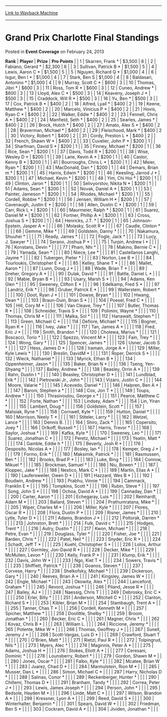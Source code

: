 
---
[Link to Wayback Machine](https://web.archive.org/web/20220120045007/https://magic.wizards.com/en/articles/archive/event-coverage/grand-prix-charlotte-final-standings-2013-02-24)

[_metadata_:description]:- "Rank Player PrizePro Points 1Skarren, Frank *$3,5008 2Fabiano, Gerard *$2,3006 3Sullivan, Patrick B *$1,5005 4Lewis, Aaron C *$1,5005 5Nguyen, Richard Q *$1,0004 6Isgur, Ben I *$1,0004 7Stark, Ben S$1,0004 8Baldasari, Antonino *$1,0004 9Murray, Scott C *$6003 10Thomas, Jibri *$6003 11Ross, Tom R *$6003 12Cuneo, Andrew *$6003 13Lloyd, Alex C *$5003 14Keaveny, Joseph J *$5003"
[_metadata_:generator]:- "Drupal 7 (http://drupal.org)"
[_metadata_:node]:- "449141"
[_metadata_:publish_date]:- "2013-02-24"
[_metadata_:source]:- "div-main-content"
[_metadata_:title]:- "Grand Prix Charlotte Final Standings"
[_metadata_:wayback_capture_timestamp]:- "2022-01-20 04:50:07"
[_metadata_:wayback_raw_url]:- "https://web.archive.org/web/20220120045007id_/https://magic.wizards.com/en/articles/archive/event-coverage/grand-prix-charlotte-final-standings-2013-02-24"
[_metadata_:wayback_url]:- "https://magic.wizards.com/en/articles/archive/event-coverage/grand-prix-charlotte-final-standings-2013-02-24"
---


Grand Prix Charlotte Final Standings
====================================



 Posted in **Event Coverage**
 on February 24, 2013 












 **Rank**  | **Player**  | **Prize** | **Pro Points** |
| 1 | Skarren, Frank \* | $3,500 | 8 |
| 2 | Fabiano, Gerard \* | $2,300 | 6 |
| 3 | Sullivan, Patrick B \* | $1,500 | 5 |
| 4 | Lewis, Aaron C \* | $1,500 | 5 |
| 5 | Nguyen, Richard Q \* | $1,000 | 4 |
| 6 | Isgur, Ben I \* | $1,000 | 4 |
| 7 | Stark, Ben S | $1,000 | 4 |
| 8 | Baldasari, Antonino \* | $1,000 | 4 |
| 9 | Murray, Scott C \* | $600 | 3 |
| 10 | Thomas, Jibri \* | $600 | 3 |
| 11 | Ross, Tom R \* | $600 | 3 |
| 12 | Cuneo, Andrew \* | $600 | 3 |
| 13 | Lloyd, Alex C \* | $500 | 3 |
| 14 | Keaveny, Joseph J \* | $500 | 3 |
| 15 | Craddock, Will R \* | $500 | 3 |
| 16 | Yu, Ben \* | $500 | 3 |
| 17 | Cox, Patrick B \* | $400 | 2 |
| 18 | Alfred, Lyall \* | $400 | 2 |
| 19 | Keene, Matthew \* | $400 | 2 |
| 20 | Marcelo, Vinícius P \* | $400 | 2 |
| 21 | Hovis, Ryan C \* | $400 | 2 |
| 22 | Walker, Eddie \* | $400 | 2 |
| 23 | Fennell, Chris A \* | $400 | 2 |
| 24 | Manfield, Seth \* | $400 | 2 |
| 25 | Searles, James \* | $400 | 2 |
| 26 | Brock, Hutch \* | $400 | 2 |
| 27 | Amato, Alex S \* | $400 | 2 |
| 28 | Braverman, Michael \* | $400 | 2 |
| 29 | Fleischood, Mark \* | $400 | 2 |
| 30 | Victory, Robert \* | $400 | 2 |
| 31 | Cordy, Preston L \* | $400 | 2 |
| 32 | French, Shawn W \* | $400 | 2 |
| 33 | Cuvelier, John P \* | $200 | 1 |
| 34 | Sharfman, David S \* | $200 | 1 |
| 35 | Finney, Michael \* | $200 | 1 |
| 36 | Rice, Sean \* | $200 | 1 |
| 37 | Davis, Todd R \* | $200 | 1 |
| 38 | Wise, Wesley D \* | $200 | 1 |
| 39 | Lane, Kevin A \* | $200 | 1 |
| 40 | Castor, Kenny B \* | $200 | 1 |
| 41 | Bourroughs, Chris L \* | $200 | 1 |
| 42 | Meier, Ryan \* | $200 | 1 |
| 43 | MacDonald, Dan \* | $200 | 1 |
| 44 | Demars, Brian m \* | $200 | 1 |
| 45 | Harris, Edwin \* | $200 | 1 |
| 46 | Keesling, Jarrod J \* | $200 | 1 |
| 47 | Michael, Kevin \* | $200 | 1 |
| 48 | Yim, Chi Hoi \* | $200 | 1 |
| 49 | Clinton, Jaron \* | $200 | 1 |
| 50 | Selivyorstov, Nikita N \* | $200 | 1 |
| 51 | Adams, Sean \* | $200 | 1 |
| 52 | Novak, Daniel A \* | $200 | 1 |
| 53 | Painter, Jameson \* | $200 | 1 |
| 54 | Rhodes, Michael \* | $200 | 1 |
| 55 | Cordell, Robbie \* | $200 | 1 |
| 56 | Jensen, William H \* | $200 | 1 |
| 57 | Cavenaugh, Justin E \* | $200 | 1 |
| 58 | Allen, Dustin C \* | $200 | 1 |
| 59 | Carr, Rick L \* | $200 | 1 |
| 60 | Maurmeier, Ralph \* | $200 | 1 |
| 61 | Suarez, Daniel M \* | $200 | 1 |
| 62 | Fortner, Phillip A \* | $200 | 1 |
| 63 | Cross, Joshua S \* | $200 | 1 |
| 64 | Henricks, J.T. \* | $200 | 1 |
| 65 | Johnson-Epstein, Jasper A \* |  |  |
| 66 | Molasky, Scott R \* |  |  |
| 67 | Caudle, Clinton \* |  |  |
| 68 | Gemme, Mike \* |  |  |
| 69 | Goldstein, Danny \* |  |  |
| 70 | Nakamura, Shuuhei \* |  |  |
| 71 | Ready, James \* |  |  |
| 72 | Fogle, Jack \* |  |  |
| 73 | Lucy, J. Sawyer \* |  |  |
| 74 | Serano, Joshua P \* |  |  |
| 75 | Turpin, Andrew I \* |  |  |
| 76 | Konstans, Devin \* |  |  |
| 77 | Pham, Nhi \* |  |  |
| 78 | Makino, Bernie C \* |  |  |
| 79 | Yamada, Sean \* |  |  |
| 80 | Niece, Lee \* |  |  |
| 81 | Castellanos Langhi, Jayme \* |  |  |
| 82 | Tubergen, Pieter \* |  |  |
| 83 | Norton, Lee B \* |  |  |
| 84 | Tourloukis, Christopher E \* |  |  |
| 85 | Kelley, Shane T \* |  |  |
| 86 | Mallet, Aaron \* |  |  |
| 87 | Lunn, Doug J \* |  |  |
| 88 | Wade, Brian T \* |  |  |
| 89 | Dreher, Gregory A \* |  |  |
| 90 | Dulak, David \* |  |  |
| 91 | Battle, Daniel L \* |  |  |
| 92 | Mabie, Bryan B \* |  |  |
| 93 | Usary, Marsh S \* |  |  |
| 94 | Adams, Ken Glen \* |  |  |
| 95 | Sweeney, Clifton E \* |  |  |
| 96 | Edelkamp, Fred S \* |  |  |
| 97 | Landriz, Erik \* |  |  |
| 98 | Gruber, Patrick E \* |  |  |
| 99 | Wallerstein, Robert \* |  |  |
| 100 | Doot, Ryan J \* |  |  |
| 101 | Dowse, Bryan \* |  |  |
| 102 | Hwang, Dean \* |  |  |
| 103 | Braun-Duin, Brian S \* |  |  |
| 104 | Poesel, Fred C \* |  |  |
| 105 | Hill, Cory M \* |  |  |
| 106 | Van Cleave, Trey \* |  |  |
| 107 | Butler, Thomas R \* |  |  |
| 108 | Schneider, Travis S \* |  |  |
| 109 | Polimini, Wayne \* |  |  |
| 110 | Thomas, Chris M \* |  |  |
| 111 | Malka, Sol \* |  |  |
| 112 | Hanawalt, Stephen \* |  |  |
| 113 | Green, Michael C \* |  |  |
| 114 | Defiore, Michael \* |  |  |
| 115 | Bogner, Ryan K \* |  |  |
| 116 | Ivey, Jake \* |  |  |
| 117 | Tan, James A \* |  |  |
| 118 | Fred, Eric J \* |  |  |
| 119 | Smith, Brandon \* |  |  |
| 120 | Cholewa, Marius \* |  |  |
| 121 | Boscacci, Torio \* |  |  |
| 122 | Spezzo, Vincent M \* |  |  |
| 123 | Fain, Trey \* |  |  |
| 124 | Wong, Gary \* |  |  |
| 125 | Spencer, James \* |  |  |
| 126 | Usner, Jacob S \* |  |  |
| 127 | Hess, James D \* |  |  |
| 128 | Iramain, Jorge A \* |  |  |
| 129 | Miller, Kyle Lewis \* |  |  |
| 130 | Breslin, DavidM \* |  |  |
| 131 | Roper, Derrick S \* |  |  |
| 132 | Wieck, Nathaniel \* |  |  |
| 133 | Myrick, Ethan B \* |  |  |
| 134 | Oppenheimer, Jason \* |  |  |
| 135 | Baker, Brian N \* |  |  |
| 136 | Tseng, Yen-Shyang \* |  |  |
| 137 | Bailey, Andrew \* |  |  |
| 138 | Beasley, Orrin A \* |  |  |
| 139 | Rahn, Dustin t \* |  |  |
| 140 | Beasley, Christopher D \* |  |  |
| 141 | Lundblad, Erik \* |  |  |
| 142 | Pietrowski Jr., John \* |  |  |
| 143 | Vizaro, Justin C \* |  |  |
| 144 | Moore, Valarie \* |  |  |
| 145 | Acevedo, Daniel \* |  |  |
| 146 | Halpren, Ben A \* |  |  |
| 147 | Baroni, Stephen a \* |  |  |
| 148 | Cox, Jon T \* |  |  |
| 149 | Toups, Andrew \* |  |  |
| 150 | Thrasivoulou, George x \* |  |  |
| 151 | Pearce, Matthew C \* |  |  |
| 152 | Forte, Nathan \* |  |  |
| 153 | Lindsey, Adam \* |  |  |
| 154 | Lin, Yiran \* |  |  |
| 155 | Lambert, Doug \* |  |  |
| 156 | Goldstein, Scott \* |  |  |
| 157 | Malisiak, Ryne \* |  |  |
| 158 | Cornwell, Kyle \* |  |  |
| 159 | Hutton, Daniel \* |  |  |
| 160 | Morrison, Neely T \* |  |  |
| 161 | Stiteler, Larry \* |  |  |
| 162 | Wetzel, Lance \* |  |  |
| 163 | Dennis B. |  |  |
| 164 | Shiro, Zack \* |  |  |
| 165 | Copersito, Joey \* |  |  |
| 166 | Orlkoff, Russell \* |  |  |
| 167 | Harris, Trevor \* |  |  |
| 168 | Saylor, Joshua \* |  |  |
| 169 | Kafka, Kyle \* |  |  |
| 170 | Sweeney, Leo \* |  |  |
| 171 | Suarez, Jonathan C \* |  |  |
| 172 | Peretz, Michael \* |  |  |
| 173 | Yeatin, Matt \* |  |  |
| 174 | Gamble, Eddie h \* |  |  |
| 175 | Beverly, Josh R \* |  |  |
| 176 | Desposito, Nicolas A \* |  |  |
| 177 | Bosley, Ian \* |  |  |
| 178 | Kemper, Greg J \* |  |  |
| 179 | Formo, Erik \* |  |  |
| 180 | Maksimik, Patrick \* |  |  |
| 181 | Rasmussen, Ben \* |  |  |
| 182 | Brooks, Brad P \* |  |  |
| 183 | Luke, Bing \* |  |  |
| 184 | Conrow, Mikuel \* |  |  |
| 185 | Brockman, Samuel \* |  |  |
| 186 | Niu, Bowen \* |  |  |
| 187 | Kloppec, Jake \* |  |  |
| 188 | Nestico, Mark C \* |  |  |
| 189 | Martin, Elias A \* |  |  |
| 190 | Laufersweiler, Owen D \* |  |  |
| 191 | Hazzard, Wes B \* |  |  |
| 192 | Boudwin, Andrew \* |  |  |
| 193 | Prabhu, Vinnie \* |  |  |
| 194 | Cammack, Franklin E \* |  |  |
| 195 | Tompkins, Scott \* |  |  |
| 196 | Rubin, Steve \* |  |  |
| 197 | Song, John S \* |  |  |
| 198 | Ochoa, David A \* |  |  |
| 199 | Cannaday, Dan \* |  |  |
| 200 | Carter, Aaron \* |  |  |
| 201 | Echegaray, Luis \* |  |  |
| 202 | Reinhardt, Adam M \* |  |  |
| 203 | Ballard, Steven \* |  |  |
| 204 | Prathumratana, Mike \* |  |  |
| 205 | Wiper, Charles M \* |  |  |
| 206 | Miller, Kyle \* |  |  |
| 207 | Flores, Oscar R \* |  |  |
| 208 | Flora, Dustin P \* |  |  |
| 209 | Risner, James \* |  |  |
| 210 | Lytle, Tyler D \* |  |  |
| 211 | Adams, Brandon J \* |  |  |
| 212 | Poltorak, Darren \* |  |  |
| 213 | Johnston, Brett \* |  |  |
| 214 | Fulk, David c \* |  |  |
| 215 | Hodges, Trent \* |  |  |
| 216 | Autry, Dustin \* |  |  |
| 217 | Kwon, Michael \* |  |  |
| 218 | Petre, Evan \* |  |  |
| 219 | Douglass, Tyler \* |  |  |
| 220 | Fisher, Joe \* |  |  |
| 221 | Barden, Chris \* |  |  |
| 222 | Patel, Neil \* |  |  |
| 223 | Snyder, Eric R \* |  |  |
| 224 | Schadt, Jeff T \* |  |  |
| 225 | Kuehl, Christopher S \* |  |  |
| 226 | Lolos, Arthur \* |  |  |
| 227 | Gormley, Jon-David R \* |  |  |
| 228 | Decker, Mike \* |  |  |
| 229 | McMullen, Levon \* |  |  |
| 230 | Kelly, Frank P \* |  |  |
| 231 | Klump, Erik \* |  |  |
| 232 | Davis, John W \* |  |  |
| 233 | Ngo, Kiet T \* |  |  |
| 234 | Sowers, Travis \* |  |  |
| 235 | Shifflett, Patrick \* |  |  |
| 236 | Goanos, Steven \* |  |  |
| 237 | Corvese, Harry \* |  |  |
| 238 | Shelkofsky, Michael \* |  |  |
| 239 | Dickerson, Gary \* |  |  |
| 240 | Reeves, Brian A \* |  |  |
| 241 | Kingsley, James W \* |  |  |
| 242 | Engle, Michael \* |  |  |
| 243 | Okowita, Alex \* |  |  |
| 244 | Lanceford, Graham \* |  |  |
| 245 | Revord, Joshua \* |  |  |
| 246 | Piland, Jesse R \* |  |  |
| 247 | Bailey, AJ \* |  |  |
| 248 | Naessig, Chris T |  |  |
| 249 | Debrosky, Eric C \* |  |  |
| 250 | Erler, Billy \* |  |  |
| 251 | Anderson, Mitchell C \* |  |  |
| 252 | Clanton, Richard S \* |  |  |
| 253 | Kibler, Brian M \* |  |  |
| 254 | Stambaugh, Trent A \* |  |  |
| 255 | Tanner, Chas T \* |  |  |
| 256 | Cordell, Kenneth M \* |  |  |
| 257 | Spicher, Matthew \* |  |  |
| 258 | Doolittle, Shelby \* |  |  |
| 259 | Broom, Jonathan \* |  |  |
| 260 | Becker, Eric C \* |  |  |
| 261 | Magner, Chris \* |  |  |
| 262 | Kovaz, Chris B \* |  |  |
| 263 | William L. |  |  |
| 264 | Riccione, Jeremy \* |  |  |
| 265 | Potente, Mike W \* |  |  |
| 266 | Thomas, Geoffrey J \* |  |  |
| 267 | Sunell, Jeremy J \* |  |  |
| 268 | Scott-Vargas, Luis D \* |  |  |
| 269 | Crawford, Stuart T \* |  |  |
| 270 | O'Brien, Matt \* |  |  |
| 271 | Rietzl, Paul R \* |  |  |
| 272 | Tolpingrud, Nils \* |  |  |
| 273 | Myers, Alec \* |  |  |
| 274 | Maginnis, Peter A \* |  |  |
| 275 | Adams, Joshua H \* |  |  |
| 276 | Stokes, Eliott A \* |  |  |
| 277 | Ceresani, Dominic \* |  |  |
| 278 | Lounsberry, Robert \* |  |  |
| 279 | Gordon, Shawn M \* |  |  |
| 280 | Jones, Oscar \* |  |  |
| 281 | Falbo, Kyle \* |  |  |
| 282 | Mcatee, Brian W \* |  |  |
| 283 | Juarez, Chad D \* |  |  |
| 284 | Marmulstein, Rion M \* |  |  |
| 285 | Musser, Dan L \* |  |  |
| 286 | Simon, Michael C \* |  |  |
| 287 | Harry, Nicholas D \* |  |  |
| 288 | Salinas, Conor \* |  |  |
| 289 | Reckenberger, Hunter \* |  |  |
| 290 | Chillemi, Thomas D \* |  |  |
| 291 | Branham, Tandy \* |  |  |
| 292 | Correa, Peter J \* |  |  |
| 293 | Lewis, James Joseph \* |  |  |
| 294 | Person, John \* |  |  |
| 295 | Bedsole, Hayden M \* |  |  |
| 296 | Linde, Matt C \* |  |  |
| 297 | Wilson, Brandon A \* |  |  |
| 298 | Kressner, Lyon A \* |  |  |
| 299 | Reed, David S \* |  |  |
| 300 | Winterhalter, Benjamin \* |  |  |
| 301 | Spears, David W \* |  |  |
| 302 | Friedman, Ben S \* |  |  |
| 303 | Cockram, David A \* |  |  |
| 304 | Jividen, Jonathan \* |  |  |







